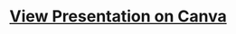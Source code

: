 # [View Presentation on Canva](https://www.canva.com/design/DAGag7Xwl9I/CiirE93PY7RkVVgWZj5nGg/edit?utm_content=DAGag7Xwl9I&utm_campaign=designshare&utm_medium=link2&utm_source=sharebutton)

